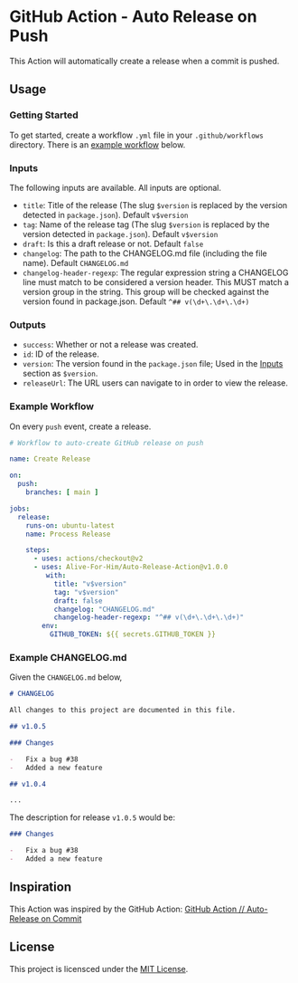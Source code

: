 # GitHub Action - Auto Release on Push

This Action will automatically create a release when a commit is pushed.

## Usage

### Getting Started

To get started, create a workflow `.yml` file in your `.github/workflows` directory. There is an [example workflow](#example-workflow) below.

### Inputs

The following inputs are available. All inputs are optional.

-   `title`: Title of the release (The slug `$version` is replaced by the version detected in `package.json`). Default `v$version`
-   `tag`: Name of the release tag (The slug `$version` is replaced by the version detected in `package.json`). Default `v$version`
-   `draft`: Is this a draft release or not. Default `false`
-   `changelog`: The path to the CHANGELOG.md file (including the file name). Default `CHANGELOG.md`
-   `changelog-header-regexp`: The regular expression string a CHANGELOG line must match to be considered a version header. This MUST match a version group in the string. This group will be checked against the version found in package.json. Default `^## v(\d+\.\d+\.\d+)`

### Outputs

-   `success`: Whether or not a release was created.
-   `id`: ID of the release.
-   `version`: The version found in the `package.json` file; Used in the [Inputs](#inputs) section as `$version`.
-   `releaseUrl`: The URL users can navigate to in order to view the release.

### Example Workflow

On every `push` event, create a release.

```yml
# Workflow to auto-create GitHub release on push

name: Create Release

on:
  push:
    branches: [ main ]

jobs:
  release:
    runs-on: ubuntu-latest
    name: Process Release

    steps:
      - uses: actions/checkout@v2
      - uses: Alive-For-Him/Auto-Release-Action@v1.0.0
         with:
           title: "v$version"
           tag: "v$version"
           draft: false
		   changelog: "CHANGELOG.md"
		   changelog-header-regexp: "^## v(\d+\.\d+\.\d+)"
        env:
          GITHUB_TOKEN: ${{ secrets.GITHUB_TOKEN }}
```

### Example CHANGELOG.md

Given the `CHANGELOG.md` below,

```md
# CHANGELOG

All changes to this project are documented in this file.

## v1.0.5

### Changes

-   Fix a bug #38
-   Added a new feature

## v1.0.4

...
```

The description for release `v1.0.5` would be:

```md
### Changes

-   Fix a bug #38
-   Added a new feature
```

## Inspiration

This Action was inspired by the GitHub Action: [GitHub Action // Auto-Release on Commit](https://github.com/CupOfTea696/gh-action-auto-release)

## License

This project is licensced under the [MIT License](https://github.com/Alive-For-Him/Auto-Release-Action/blob/main/LICENSE).
